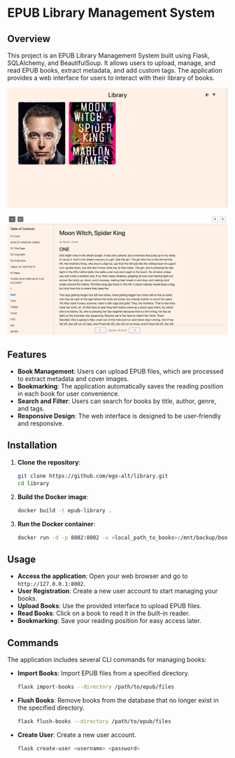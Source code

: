 # EPUB Library Management System

## Overview

This project is an EPUB Library Management System built using Flask, SQLAlchemy, and BeautifulSoup. It allows users to upload, manage, and read EPUB books, extract metadata, and add custom tags. The application provides a web interface for users to interact with their library of books.

![alt text](images/library_home_page.png)

![alt text](images/library_reader.png)

## Features

- **Book Management**: Users can upload EPUB files, which are processed to extract metadata and cover images.
- **Bookmarking**: The application automatically saves the reading position in each book for user convenience.
- **Search and Filter**: Users can search for books by title, author, genre, and tags.
- **Responsive Design**: The web interface is designed to be user-friendly and responsive.

## Installation

1. **Clone the repository**:
   ```bash
   git clone https://github.com/ego-alt/library.git
   cd library
   ```

2. **Build the Docker image**:
   ```bash
   docker build -t epub-library .
   ```

3. **Run the Docker container**:
   ```bash
   docker run -d -p 8002:8002 -v <local_path_to_books>:/mnt/backup/books epub-library
   ```

## Usage

- **Access the application**: Open your web browser and go to `http://127.0.0.1:8002`.
- **User Registration**: Create a new user account to start managing your books.
- **Upload Books**: Use the provided interface to upload EPUB files.
- **Read Books**: Click on a book to read it in the built-in reader.
- **Bookmarking**: Save your reading position for easy access later.

## Commands

The application includes several CLI commands for managing books:

- **Import Books**: Import EPUB files from a specified directory.
  ```bash
  flask import-books --directory /path/to/epub/files
  ```

- **Flush Books**: Remove books from the database that no longer exist in the specified directory.
  ```bash
  flask flush-books --directory /path/to/epub/files
  ```

- **Create User**: Create a new user account.
  ```bash
  flask create-user <username> <password>
  ```
